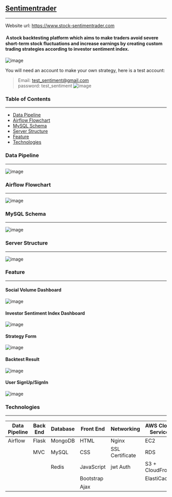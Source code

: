## [Sentimentrader](https://www.stock-sentimentrader.com)
***
Website url: https://www.stock-sentimentrader.com  

#### Ａstock backtesting platform which aims to make traders avoid severe short-term stock fluctuations and increase earnings by creating custom trading strategies according to investor sentiment index.
![image](https://github.com/menghsin-2021/images-in-readme/blob/main/sentimentrader/features/abstract.jpg)
  
  
You will need an account to make your own strategy, here is a test account:  
>Email: test_sentiment@gmail.com  
password: test_sentiment
![image](https://github.com/menghsin-2021/images-in-readme/blob/main/sentimentrader/features/login_figure.jpg)

### Table of Contents
***
- [Data Pipeline](#Data-Pipeline)
- [Airflow Flowchart](#Airflow-Flowchart)
- [MySQL Schema](#MySQL-Schema)
- [Server Structure](#Server-Structure)
- [Feature](#Feature)
- [Technologies](#Technologies)

### Data Pipeline
***
![image](https://github.com/menghsin-2021/images-in-readme/blob/main/sentimentrader/features/data_pipeline_sentimentrader.jpg)
### Airflow Flowchart
***
![image](https://github.com/menghsin-2021/images-in-readme/blob/main/sentimentrader/features/airflow_flowchart.png)
### MySQL Schema
***
![image](https://github.com/menghsin-2021/images-in-readme/blob/main/sentimentrader/features/mysql_schema.png)
### Server Structure
***
![image](https://github.com/menghsin-2021/images-in-readme/blob/main/sentimentrader/features/web_development.jpg)
### Feature
***

#### Social Volume Dashboard 
![image](https://github.com/menghsin-2021/images-in-readme/blob/main/sentimentrader/features/social_volume.gif)
#### Investor Sentiment Index Dashboard  
![image](https://github.com/menghsin-2021/images-in-readme/blob/main/sentimentrader/features/sentiment.gif)
#### Strategy Form  
![image](https://github.com/menghsin-2021/images-in-readme/blob/main/sentimentrader/features/strategy.gif)
#### Backtest Result  
![image](https://github.com/menghsin-2021/images-in-readme/blob/main/sentimentrader/features/result.gif)
#### User SignUp/SignIn  
![image](https://github.com/menghsin-2021/images-in-readme/blob/main/sentimentrader/features/login-2.gif)
  
### Technologies
***
|Data Pipeline|Back End |Database|Front End |Networking     |AWS Cloud Service  |Modules  |
|---	      |---	    |---	 |---	    |---	        |---	            |---	  |
|Airflow      |Flask    |MongoDB |HTML      |Nginx          |EC2                |Jieba    |
|   	      |MVC      |MySQL   |CSS       |SSL Certificate|RDS                |Plotly   |
|   	      |   	    |Redis   |JavaScript|jwt Auth       |S3 + CloudFront    |pandas   |
|   	      |   	    |        |Bootstrap |   	        |ElastiCache        |Ta-lib   |
|   	      |   	    |        |Ajax      |   	        |   	            |         |

